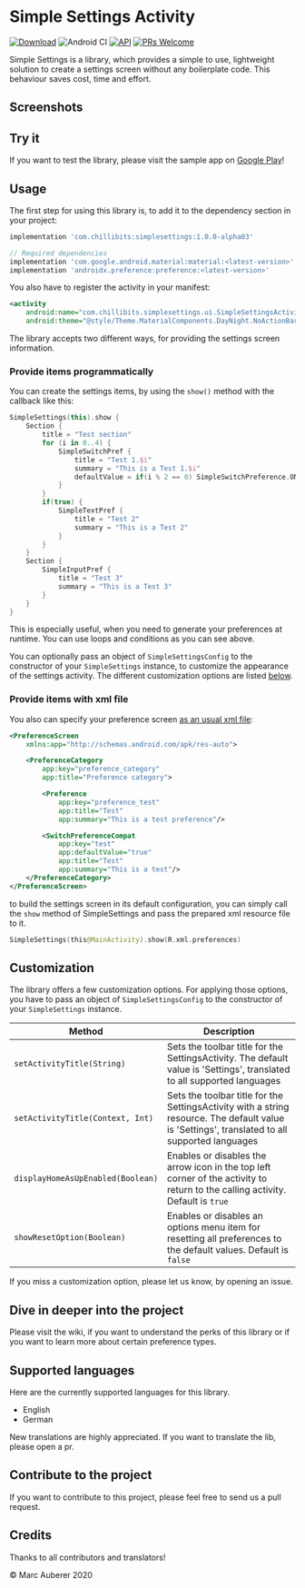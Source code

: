 # Simple Settings Activity
[![Download](https://api.bintray.com/packages/marcauberer/simplesettings/com.chillibits%3Asimplesettings/images/download.svg)](https://bintray.com/marcauberer/simplesettings/com.chillibits%3Asimplesettings/_latestVersion)
![Android CI](https://github.com/marcauberer/simple-settings/workflows/Android%20CI/badge.svg)
[![API](https://img.shields.io/badge/API-21%2B-red.svg?style=flat)](https://android-arsenal.com/api?level=21)
[![PRs Welcome](https://img.shields.io/badge/PRs-welcome-brightgreen.svg?style=flat-square)](http://makeapullrequest.com)

Simple Settings is a library, which provides a simple to use, lightweight solution to create a settings screen without any boilerplate code. This behaviour saves cost, time and effort.

## Screenshots

## Try it
If you want to test the library, please visit the sample app on [Google Play](https://play.google.com/store/apps/details?id=com.chillibits.simplesettingssample)!

## Usage
The first step for using this library is, to add it to the dependency section in your project:
```gradle
implementation 'com.chillibits:simplesettings:1.0.0-alpha03'

// Required dependencies
implementation 'com.google.android.material:material:<latest-version>'
implementation 'androidx.preference:preference:<latest-version>'
```

You also have to register the activity in your manifest:
```xml
<activity
    android:name="com.chillibits.simplesettings.ui.SimpleSettingsActivity"
    android:theme="@style/Theme.MaterialComponents.DayNight.NoActionBar" />
```

The library accepts two different ways, for providing the settings screen information.

### Provide items programmatically
You can create the settings items, by using the `show()` method with the callback like this:
```kotlin
SimpleSettings(this).show {
    Section {
        title = "Test section"
        for (i in 0..4) {
            SimpleSwitchPref {
                title = "Test 1.$i"
                summary = "This is a Test 1.$i"
                defaultValue = if(i % 2 == 0) SimpleSwitchPreference.ON else SimpleSwitchPreference.OFF
            }
        }
        if(true) {
            SimpleTextPref {
                title = "Test 2"
                summary = "This is a Test 2"
            }
        }
    }
    Section {
        SimpleInputPref {
            title = "Test 3"
            summary = "This is a Test 3"
        }
    }
}
```
This is especially useful, when you need to generate your preferences at runtime. You can use loops and conditions as you can see above.

You can optionally pass an object of `SimpleSettingsConfig` to the constructor of your `SimpleSettings` instance, to customize the appearance of the settings activity. The different customization options are listed [below](#customization).

### Provide items with xml file
You also can specify your preference screen [as an usual xml file](https://developer.android.com/guide/topics/ui/settings#create_a_hierarchy):
```xml
<PreferenceScreen
    xmlns:app="http://schemas.android.com/apk/res-auto">

    <PreferenceCategory
        app:key="preference_category"
        app:title="Preference category">

        <Preference
            app:key="preference_test"
            app:title="Test"
            app:summary="This is a test preference"/>

        <SwitchPreferenceCompat
            app:key="test"
            app:defaultValue="true"
            app:title="Test"
            app:summary="This is a test"/>
    </PreferenceCategory>
</PreferenceScreen>
```

to build the settings screen in its default configuration, you can simply call the `show` method of SimpleSettings and pass the prepared xml resource file to it.

```kotlin
SimpleSettings(this@MainActivity).show(R.xml.preferences)
```

## Customization
The library offers a few customization options. For applying those options, you have to pass an object of `SimpleSettingsConfig` to the constructor of your `SimpleSettings` instance.

| Method                            | Description                                                                                                                                    |
|-----------------------------------|------------------------------------------------------------------------------------------------------------------------------------------------|
| `setActivityTitle(String)`        | Sets the toolbar title for the SettingsActivity. The default value is 'Settings', translated to all supported languages                        |
| `setActivityTitle(Context, Int)`  | Sets the toolbar title for the SettingsActivity with a string resource. The default value is 'Settings', translated to all supported languages |
| `displayHomeAsUpEnabled(Boolean)` | Enables or disables the arrow icon in the top left corner of the activity to return to the calling activity. Default is `true`                 |
| `showResetOption(Boolean)`        | Enables or disables an options menu item for resetting all preferences to the default values. Default is `false`                               |

If you miss a customization option, please let us know, by opening an issue.

## Dive in deeper into the project
Please visit the wiki, if you want to understand the perks of this library or if you want to learn more about certain preference types.

## Supported languages
Here are the currently supported languages for this library.

- English
- German

New translations are highly appreciated. If you want to translate the lib, please open a pr.

## Contribute to the project
If you want to contribute to this project, please feel free to send us a pull request.

## Credits
Thanks to all contributors and translators!

© Marc Auberer 2020